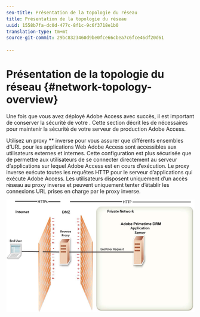 ```yaml
---
seo-title: Présentation de la topologie du réseau
title: Présentation de la topologie du réseau
uuid: 1558b7fa-dc0d-477c-8f1c-9c6f3718e1b0
translation-type: tm+mt
source-git-commit: 29bc8323460d9be0fce66cbea7c6fce46df20d61

---
```



# Présentation de la topologie du réseau {#network-topology-overview}

Une fois que vous avez déployé Adobe Access avec succès, il est important de conserver la sécurité de votre  . Cette section décrit les  de nécessaires pour maintenir la sécurité de votre serveur de production Adobe Access.

Utilisez un proxy ** inverse pour vous assurer que différents ensembles d’URL pour les applications Web Adobe Access sont accessibles aux utilisateurs externes et internes. Cette configuration est plus sécurisée que de permettre aux utilisateurs de se connecter directement au serveur d’applications sur lequel Adobe Access est en cours d’exécution. Le proxy inverse exécute toutes les requêtes HTTP pour le serveur d’applications qui exécute Adobe Access. Les utilisateurs disposent uniquement d’un accès réseau au proxy inverse et peuvent uniquement tenter d’établir les connexions URL prises en charge par le proxy inverse.

<!--<a id="fig-frx-dcg-44"></a>-->

![](assets/AdobeAccess_4_SecureDeployment_web.png)

